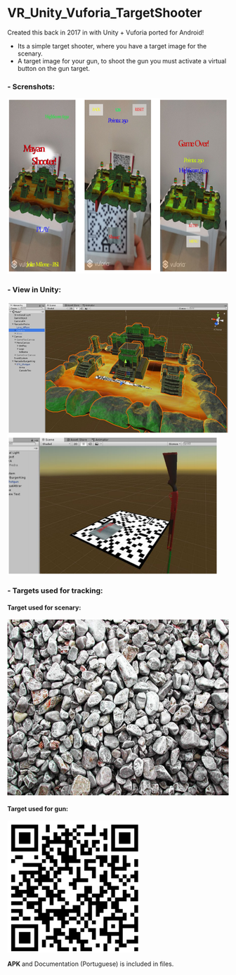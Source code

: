 # VR_Unity_Vuforia_TargetShooter

Created this back in 2017 in with Unity + Vuforia ported for Android!

- Its a simple target shooter, where you have a target image for the scenary. 
- A target image for your gun, to shoot the gun you must activate a virtual button on the gun target.

### - Screnshots:
<img src="Screenshots/Screenshots.png" width="720" height="400">

### - View in Unity:
<img src="Screenshots/Scenary.png" width="520" height="300">
<img src="Screenshots/gun_view.png" width="480" height="320">

### - Targets used for tracking:

#### Target used for scenary:

<img src="_Source/Editor/Vuforia/ImageTargetTextures/Marcadores_Atirador/MarcadorPedra_scaled.jpg" width="620" height="400">

#### Target used for gun:
<img src="_Source/Editor/Vuforia/ImageTargetTextures/Marcadores_Atirador/MarcadorArma_scaled.jpg" width="300" height="300">

<strong> APK </strong> and Documentation (Portuguese) is included in files.
